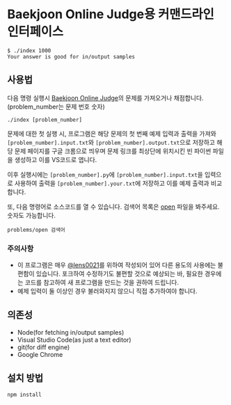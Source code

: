 # Baekjoon Online Judge용 커맨드라인 인터페이스

```shell
$ ./index 1000
Your answer is good for in/output samples
```

## 사용법

다음 명령 실행시 [Baekjoon Online Judge]의 문제를 가져오거나 채점합니다. (problem_number는 문제 번호 숫자)

```shell
./index [problem_number]
```

문제에 대한 첫 실행 시, 프로그램은 해당 문제의 첫 번째 예제 입력과 출력을 가져와 `[problem_number].input.txt`와 `[problem_number].output.txt`으로 저장하고 해당 문제 페이지를 구글 크롬으로 띄우며 문제 링크를 최상단에 위치시킨 빈 파이썬 파일을 생성하고 이를 VS코드로 엽니다.

이후 실행시에는 `[problem_number].py`에 `[problem_number].input.txt`을 입력으로 사용하여 출력을 `[problem_number].your.txt`에 저장하고 이를 예제 출력과 비교합니다.

또, 다음 명령어로 소스코드를 열 수 있습니다. 검색어 목록은 [open](https://github.com/lens0021/practice/blob/master/problems/open) 파일을 봐주세요. 숫자도 가능합니다.

```shell
problems/open 검색어
```

### 주의사항

- 이 프로그램은 매우 [@lens0021]를 위하여 작성되어 있어 다른 용도의 사용에는 불편함이 있습니다. 포크하여 수정하기도 불편할 것으로 예상되는 바, 필요한 경우에는 코드를 참고하여 새 프로그램을 만드는 것을 권하여 드립니다.
- 예제 입력이 둘 이상인 경우 불러와지지 않으니 직접 추가하여야 합니다.

## 의존성

- Node(for fetching in/output samples)
- Visual Studio Code(as just a text editor)
- git(for diff engine)
- Google Chrome

## 설치 방법

```shell
npm install
```

[baekjoon online judge]: https://www.acmicpc.net/
[@lens0021]: https://github.com/lens0021
